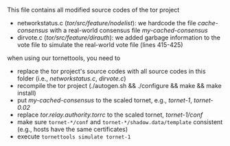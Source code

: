 This file contains all modified source codes of the tor project

- networkstatus.c (*tor/src/feature/nodelist*): we hardcode the file *cache-consensus* with a real-world consensus file *my-cached-consensus*
- dirvote.c (*tor/src/feature/dirauth*): we added garbage information to the vote file to simulate the real-world vote file (lines 415-425)

when using our tornettools, you need to 
- replace the tor project's source codes with all source codes in this folder (i.e., *networkstatus.c*, *dirvote.c*)
- recompile the tor project (./autogen.sh && ./configure && make && make install)
- put *my-cached-consensus* to the scaled tornet, e.g., *tornet-1*, *tornet-0.02*
- replace *tor.relay.authority.torrc* to the scaled tornet, *tornet-1/conf*
- make sure `tornet-*/conf` and `tornet-*/shadow.data/template` consistent (e.g., hosts have the same certificates)
- execute ```tornettools simulate tornet-1```